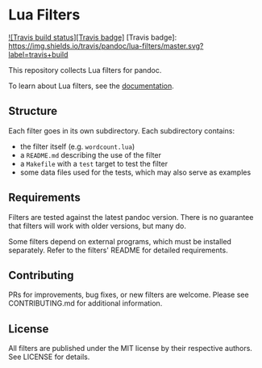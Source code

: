 # Lua Filters

[![Travis build status][Travis badge]](https://travis-ci.org/pandoc/lua-filters)
[Travis badge]: https://img.shields.io/travis/pandoc/lua-filters/master.svg?label=travis+build

This repository collects Lua filters for pandoc.

To learn about Lua filters, see the
[documentation](http://pandoc.org/lua-filters.html).

Structure
---------

Each filter goes in its own subdirectory.  Each subdirectory contains:

- the filter itself (e.g. `wordcount.lua`)
- a `README.md` describing the use of the filter
- a `Makefile` with a `test` target to test the filter
- some data files used for the tests, which may also serve
  as examples

Requirements
------------

Filters are tested against the latest pandoc version.  There is
no guarantee that filters will work with older versions, but
many do.

Some filters depend on external programs, which must be installed
separately.  Refer to the filters' README for detailed
requirements.

Contributing
------------

PRs for improvements, bug fixes, or new filters are welcome.
Please see CONTRIBUTING.md for additional information.

License
-------

All filters are published under the MIT license by their
respective authors. See LICENSE for details.

[Lua style guide]: https://github.com/Olivine-Labs/lua-style-guide
